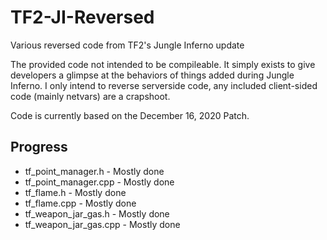 # TF2-JI-Reversed
Various reversed code from TF2's Jungle Inferno update

The provided code not intended to be compileable. It simply exists to give developers a glimpse at the behaviors of things added during Jungle Inferno. I only intend to reverse serverside code, any included client-sided code (mainly netvars) are a crapshoot.

Code is currently based on the December 16, 2020 Patch.

## Progress ##

- tf_point_manager.h - Mostly done
- tf_point_manager.cpp - Mostly done
- tf_flame.h - Mostly done
- tf_flame.cpp - Mostly done
- tf_weapon_jar_gas.h - Mostly done
- tf_weapon_jar_gas.cpp - Mostly done
